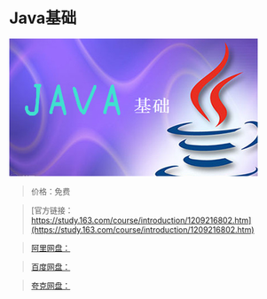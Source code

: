 # Java基础

![img](../../../assets/study163/free/6952382921174ff3b37f9a93cf66a62b.png)

> 价格：免费

> [官方链接：https://study.163.com/course/introduction/1209216802.htm](https://study.163.com/course/introduction/1209216802.htm)

> [阿里网盘：]()

> [百度网盘：]()

> [夸克网盘：]()
